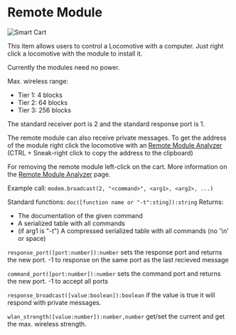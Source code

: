 # Remote Module

![Smart Cart](item:ocminecart:itemcartremotemodule@0)

This item allows users to control a Locomotive with a computer.
Just right click a locomotive with the module to install it.

Currently the modules need no power.

Max. wireless range:

- Tier 1: 4 blocks
- Tier 2: 64 blocks
- Tier 3: 256 blocks

The standard receiver port is 2 and the standard response port is 1.

The remote module can also receive private messages.
To get the address of the module right click the locomotive with an [Remote Module Analyzer](remoteanalyzer.md)
(CTRL + Sneak-right click to copy the address to the clipboard)

For removing the remote module left-click on the cart. More information on the [Remote Module Analyzer](remoteanalyzer.md) page.

Example call: `modem.broadcast(2, "<command>", <arg1>, <arg2>, ...)`

Standard functions:
`doc([function name or "-t":sting]):string`   Returns:
*  The documentation of the given command
*  A serialized table with all commands
*  (if arg1 is "-t") A compressed serialized table with all commands (no '\n' or space)

`response_port([port:number]):number` sets the response port and returns the new port. -1 to response on the same port as the last recieved message

`command_port([port:number]):number` sets the command port and returns the new port. -1 to accept all ports

`response_broadcast([value:boolean]):boolean` if the value is true it will respond with private messages.

`wlan_strength([value:number]):number,number` get/set the current and get the max. wireless strength.
